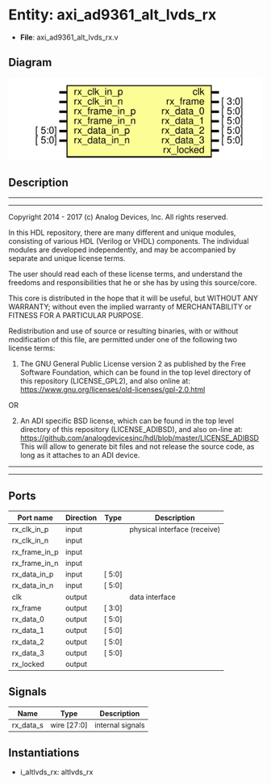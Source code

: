 # Entity: axi_ad9361_alt_lvds_rx

- **File**: axi_ad9361_alt_lvds_rx.v
## Diagram

![Diagram](axi_ad9361_alt_lvds_rx.svg "Diagram")
## Description

 ***************************************************************************
 ***************************************************************************
 Copyright 2014 - 2017 (c) Analog Devices, Inc. All rights reserved.

 In this HDL repository, there are many different and unique modules, consisting
 of various HDL (Verilog or VHDL) components. The individual modules are
 developed independently, and may be accompanied by separate and unique license
 terms.

 The user should read each of these license terms, and understand the
 freedoms and responsibilities that he or she has by using this source/core.

 This core is distributed in the hope that it will be useful, but WITHOUT ANY
 WARRANTY; without even the implied warranty of MERCHANTABILITY or FITNESS FOR
 A PARTICULAR PURPOSE.

 Redistribution and use of source or resulting binaries, with or without modification
 of this file, are permitted under one of the following two license terms:

   1. The GNU General Public License version 2 as published by the
      Free Software Foundation, which can be found in the top level directory
      of this repository (LICENSE_GPL2), and also online at:
      <https://www.gnu.org/licenses/old-licenses/gpl-2.0.html>

 OR

   2. An ADI specific BSD license, which can be found in the top level directory
      of this repository (LICENSE_ADIBSD), and also on-line at:
      https://github.com/analogdevicesinc/hdl/blob/master/LICENSE_ADIBSD
      This will allow to generate bit files and not release the source code,
      as long as it attaches to an ADI device.

 ***************************************************************************
 ***************************************************************************

## Ports

| Port name     | Direction | Type   | Description                   |
| ------------- | --------- | ------ | ----------------------------- |
| rx_clk_in_p   | input     |        |  physical interface (receive) |
| rx_clk_in_n   | input     |        |                               |
| rx_frame_in_p | input     |        |                               |
| rx_frame_in_n | input     |        |                               |
| rx_data_in_p  | input     | [ 5:0] |                               |
| rx_data_in_n  | input     | [ 5:0] |                               |
| clk           | output    |        |  data interface               |
| rx_frame      | output    | [ 3:0] |                               |
| rx_data_0     | output    | [ 5:0] |                               |
| rx_data_1     | output    | [ 5:0] |                               |
| rx_data_2     | output    | [ 5:0] |                               |
| rx_data_3     | output    | [ 5:0] |                               |
| rx_locked     | output    |        |                               |
## Signals

| Name      | Type        | Description        |
| --------- | ----------- | ------------------ |
| rx_data_s | wire [27:0] |  internal signals  |
## Instantiations

- i_altlvds_rx: altlvds_rx
